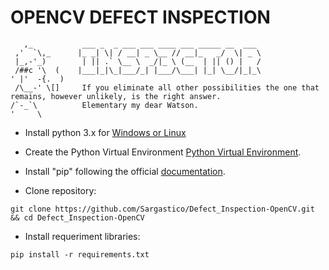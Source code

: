 # OPENCV DEFECT INSPECTION

```                                                                                                                
   ,_           ___ _  _ ___ ___ ____ ___ _____ __  ___                    
 ,'  `\,_      |_ _| \| / __| _ \__ // __|_   _/  \| _ \                  
 |_,-'_)        | || .` \__ \  _/|_ \ (__  | || () |   /                   
 /##c '\  (    |___|_|\_|___/_| |___/\___| |_| \__/|_|_\                                                                   
' |'  -{.  )                                                    
 /\__-' \[]     If you eliminate all other possibilities the one that remains, however unlikely, is the right answer.
/`-_`\          Elementary my dear Watson.
'     \    
```

- Install python 3.x for
[Windows or Linux](https://www.python.org/downloads/)

- Create the Python Virtual Environment
[Python Virtual Environment](https://docs.python.org/pt-br/3/library/venv.html).

- Install "pip" following the official
[documentation](https://pip.pypa.io/en/stable/installing/).

- Clone repository:
```
git clone https://github.com/Sargastico/Defect_Inspection-OpenCV.git && cd Defect_Inspection-OpenCV
```

- Install requeriment libraries:
```
pip install -r requirements.txt
```
